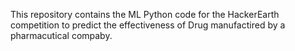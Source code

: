 This repository contains the ML Python code for the HackerEarth competition to predict the effectiveness of Drug manufactired by a pharmacutical compaby.
